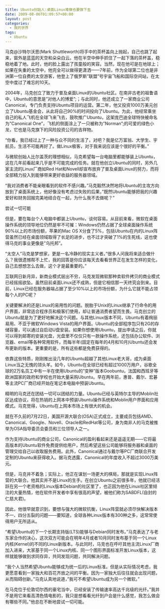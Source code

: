 ```yaml
---
title: Ubuntu创始人:桌面Linux难做也要做下去
date: 2009-08-06T01:09:57+00:00
layout: post
categories:
  - 我的世界
tags:
  - Ubuntu
---
```


马克@沙特尔沃思(Mark Shuttleworth)将手中的茶杯盖向上抛起，自己也跳了起来，窗外是蓝蓝的天空和朵朵白云。他在半空中伸手抓住了一起下落的茶杯盖，稳稳地着了地。此时，他的脸上露出了孩童般的笑容。当然，现在他可是在地球上；如果在失重的太空中，他完全可以做得更潇洒——7年前，作为全球第二位也是非洲第一位自费的太空游客，他登上了俄罗斯”联盟”号宇宙飞船和国际空间站，在太空中度过了难忘的10天。

2004年，马克创立了致力于普及桌面Linux的Ubuntu社区。在南非古老的祖鲁语中，Ubuntu的意思是”对他人的博爱”;；与此同时，他还成立了一家商业公司Canonical，专门负责支持Ubuntu项目的运营。第二年，他又投资1000万美元创立了Ubuntu基金会，从此将自己90%的时间投向了Ubuntu。为此，他经常乘坐自己的私人飞机在全球飞来飞去，鼓吹推广Ubuntu，这架庞巴迪全球特快被命名为”Canonical One”，飞机的侧面涂上了一只被称为”Norman”;的可爱的绿色小龙，它也是马克旗下的风险投资公司的吉祥物。

“你看，我已经过上了一种与众不同的生活了，对吧？我是亿万富翁、大学生、宇航员，生活不可能再好了。做Linux极客，对于我来说应该是个很好的平衡。”

与微软创始人比尔盖茨的理想相似，马克希望每一台电脑里都能够装上Ubuntu，这在几年前看起来几乎是不可能完成的任务。就在他创立Ubuntu的同时，另外几家主流的Linux厂商如Red Hat和Novell却宣布放弃了普及桌面Linux的努力，而将全部精力投入到能够带来更好收益的服务器领域。

“我对消费者不能亲眼看到的软件不感兴趣。”马克毅然决然地将Ubuntu的主攻方向放到了桌面系统上，他好像没有考虑过失败的后果，”既然Ubuntu能够把我的兴趣爱好和财务回报完美地结合在一起，为什么我不去做呢？”
<!--more-->
尝试一切可能

但是，要在每台个人电脑中都装上Ubuntu，谈何容易。从目前来看，微软在桌面操作系统的领导地位仍然是牢不可摧：Windows仍然占据了全球桌面操作系统90%以上的市场份额，苹果的Mac OS X分食了5%，包括Ubuntu在内的Linux阵营虽然已经在桌面领域取得了长足的进步，也不过才突破了1%的生死线，这也使得马克的事业更像是”乌托邦”。

“太空人”马克是梦想家，更是一名冷静的现实主义者。”很多人问我将来适合做什么？我很遗憾帮不上忙，我的回答是你应该每天去看看世界正在发生怎样的变化，自己去想想怎么去做，这个才是最重要的。”

互联网日新月异，新商业模式层出不穷，马克发现微软那种卖软件拷贝的商业模式已经摇摇欲坠。虽然目前桌面Linux还不成熟，但是它相信那一天终究会到来。目前，Linux已经在服务器端占据了至少10%以上的市场份额，为什么它就不能占领每个人的PC呢？

关键要解决的还是Linux的易用性的问题。脱胎于Unix的Linux继承了行命令的用户界面，非常适合程序员和极客们使用，却让普通消费者望而生畏。马克创立的Ubuntu就是为了更好地解决这个问题。与其他Linux版本不同，Ubuntu有着绚丽易用、不亚于微软Windows Vista的用户界面。Ubuntu的全部程序包只有2G的存储容量，可以通过自启动U盘安装。如果你想使用Ubuntu，提出申请之后，你就可以得到邮寄的安装光盘，光盘里不仅仅只有一款操作系统，还包括办公软件、浏览器、email等各种常用软件，而每半年(固定在每年的4月和10月)Ubuntu还会发布更新的版本。更重要的是，所有这些都是免费获得的。

依靠这些特质，刚刚推出没几年的Ubuntu超越了其他Linux老大哥，成为桌面Linux当之无愧的领头羊。如今，Ubuntu在全球已经有超过1000万用户，谷歌全球的2万名员工中有一半在使用Ubuntu的”变种”版本Goobuntu，法国和西班牙等欧洲国家的政府和学校也开始大量采购Ubuntu。早在两年前，惠普、戴尔、宏碁等主流PC厂商已经开始在笔记本电脑中预装Ubuntu。

精明的马克还在团结一切可以团结的力量。Ubuntu已经与英特尔主导的Moblin社区达成协议，将在热销的上网本中预装Ubuntu操作系统和Moblin用户界面和应用模式。马克觉得，Ubuntu在上网本市场上有很大的机会。

就在不久前的7月22日，美国开源大联合(OSA)正式成立，主要成员包括AMD、Canonical、Google、Novell、Oracle和RedHat等公司，身为南非人的马克被推举为OSA指导委员会委员和三位领导人之一。

作为支持Ubuntu的商业公司，Canonical的盈利看起来还是遥遥无期——它将最高版本的Ubuntu软件免费提供给用户，然后希望这些公司能够将服务器和桌面的管理交给自己以收取服务费用。此外，Canonical通过与戴尔等PC厂商联合开发定制的Ubuntu来获得收入。据马克透露，Canonical的年度收入不超过3000万美元。

但是，马克并不着急；实际上，他正在谋划一场更大的棋局，那就是实现Linux阵营的大联合。他其实并不是Linux的生手。在创立Ubuntu之前很多年，他就已经活跃在另一个老资格的Linux版本Debian的社区里了，也正因为他在Linux社区里倾注的大量热情，他在软件开发者中享有很高的声望，被他们称为SABDFL(自封的仁慈大君)。

因此，他很早就意识到，要想与强大的微软抗衡，Linux阵营就必须尽快解决版本不一、四分五裂的问题——要知道，全球各种Linux版本有300种之多，这常常使得用户无所适从。

“希望Ubuntu的下一个长期支持版(LTS)能够与Debian同时发布。”马克表达了与老东家合作的决心，这次双方可能会在明年4月或者10月同时发布基于同一个Linux内核(Kernel)的不同的Linux新版本。与此同时，马克也在呼吁其他主流Linux厂商加入进来，大家基于同一个Linux内核、同一个图形界面标准开发Linux版本，这样就能够做到求同存异，共同发现问题，共同解决问题。

“我个人当然希望Ubuntu能够成为统一后的Linux标准。但是从实际情况考虑，我更愿意看到一家独大和百花齐放之间的平衡。因为一家独大后往往就会出现问题，从而阻碍创新。”马克认真地说道，”我可不希望Ubuntu成为另一个微软。”

在马克位于伦敦切尔西的豪宅当中，已经安装了传输速率高达千兆级的光纤。”我并不是用它来看高清色情电影的，我只是想看看光纤到户会是什么感觉，我怎么做会有哪些不同。”他总在不断地尝试一切可能。